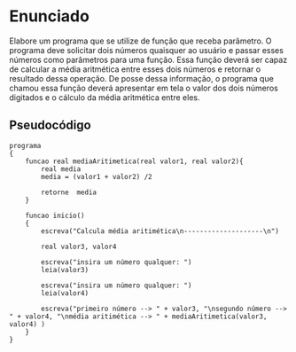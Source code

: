 # Enunciado

Elabore um programa que se utilize de função que receba parâmetro. O programa deve solicitar dois números quaisquer ao usuário e passar esses números como parâmetros para uma função. Essa função deverá ser capaz de calcular a média aritmética entre esses dois números e retornar o resultado dessa operação. De posse dessa informação, o programa que chamou essa função deverá apresentar em tela o valor dos dois números digitados e o cálculo da média aritmética entre eles.



## Pseudocódigo

```portugol
programa
{
	funcao real mediaAritimetica(real valor1, real valor2){
		real media
		media = (valor1 + valor2) /2

		retorne  media 
	}
	
	funcao inicio()
	{
		escreva("Calcula média aritimética\n--------------------\n")

		real valor3, valor4

		escreva("insira um número qualquer: ")
		leia(valor3)

		escreva("insira um número qualquer: ")
		leia(valor4)

		escreva("primeiro número --> " + valor3, "\nsegundo número --> " + valor4, "\nmédia aritimética --> " + mediaAritimetica(valor3, valor4) )
	}
}
```

